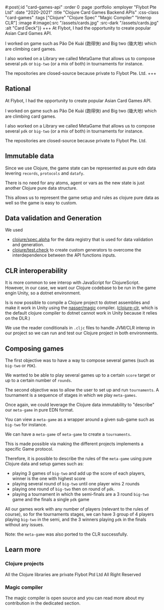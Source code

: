 #:post{:id "card-games-api"
       :order 0
       :page :portfolio
       :employer "Flybot Pte Ltd" 
       :date "2020-2021"
       :title "Clojure Card Games Backend APIs"
       :css-class "card-games"
       :tags ["Clojure" "Clojure Spec" "Magic Compiler" "Interop CLR"]
       :image #:image{:src "/assets/cards.jpg"
                      :src-dark "/assets/cards.jpg"
                      :alt "Card Deck"}}
+++
At Flybot, I had the opportunity to create popular Asian Card Games API.

I worked on game such as Pǎo Dé Kuài (跑得快) and Big two (锄大地) which are climbing card games.

I also worked on a Library we called MetaGame that allows us to compose several `pdk` or `big-two` (or a mix of both) in tournaments for instance.

The repositories are closed-source because private to Flybot Pte. Ltd.
+++
## Rational

At Flybot, I had the opportunity to create popular Asian Card Games API.

I worked on game such as Pǎo Dé Kuài (跑得快) and Big two (锄大地) which are climbing card games.

I also worked on a Library we called MetaGame that allows us to compose several `pdk` or `big-two` (or a mix of both) in tournaments for instance.

The repositories are closed-source because private to Flybot Pte. Ltd.

## Immutable data

Since we use Clojure, the game state can be represented as pure edn data levering `records`, `protocols` and `datafy`.

There is no need for any atoms, agent or vars as the new state is just another Clojure pure data structure.

This allows us to represent the game setup and rules as clojure pure data as well so the game is easy to custom.

## Data validation and Generation

We used
- [clojure/spec.alpha](https://github.com/clojure/spec.alpha) for the data registry that is used for data validation and generation.
- [clojure/test.check](https://github.com/clojure/test.check) to create custom generators to overcome the interdependence between the API functions inputs.

## CLR interoperability

It is more common to see interop with JavaScript for ClojureScript. However, in our case, we want our Clojure codebase to be run in the game engin Unity, so a dotnet environment.

Is is now possible to compile a Clojure project to dotnet assemblies and make it work in Unity using the [nasser/magic](https://github.com/nasser/magic) compiler.
([clojure-clr](https://github.com/clojure/clojure-clr), which is the default clojure compiler to dotnet cannot work in Unity because it relies on the DLR.)

We use the reader conditionals in `.cljc` files to handle JVM/CLR interop in our project so we can run and test our Clojure project in both environments.

## Composing games

The first objective was to have a way to compose several games (such as `big-two` or `PDK`).

We wanted to be able to play several games up to a certain `score` target or up to a certain number of `rounds`.

The second objective was to allow the user to set up and run `tournaments`. A tournament is a sequence of stages in which we play `meta-games`.

Once again, we could leverage the Clojure data immutability to "describe" our `meta-game` in pure EDN format.

You can view a `meta-game` as a wrapper around a given sub-game such as `big-two` for instance.

We can have a `meta-game` of `meta-game` to create a `tournaments`.

This is made possible via making the different projects implements a specific Game protocol.

Therefore, it is possible to describe the rules of the `meta-game` using pure Clojure data and setup games such as:
- playing 3 games of `big-two` and add up the score of each players, winner is the one with highest score
- playing several round of `big-two` until one player wins 2 rounds
- playing one round of `big-two` then on round of `pdk`.
- playing a tournament in which the semi-finals are a 3 round `big-two` game and the finals a single `pdk` game

All our games work with any number of players (relevant to the rules of course), so for the tournaments stages, we can have 3 group of 4 players playing `big-two` in the semi, and the 3 winners playing `pdk` in the finals without any issues.

Note: the `meta-game` was also ported to the CLR successfully.

## Learn more

### Clojure projects

All the Clojure libraries are private
Flybot Ptd Ltd All Right Reserved

### Magic compiler

The magic compiler is open source and you can read more about my contribution in the dedicated section.